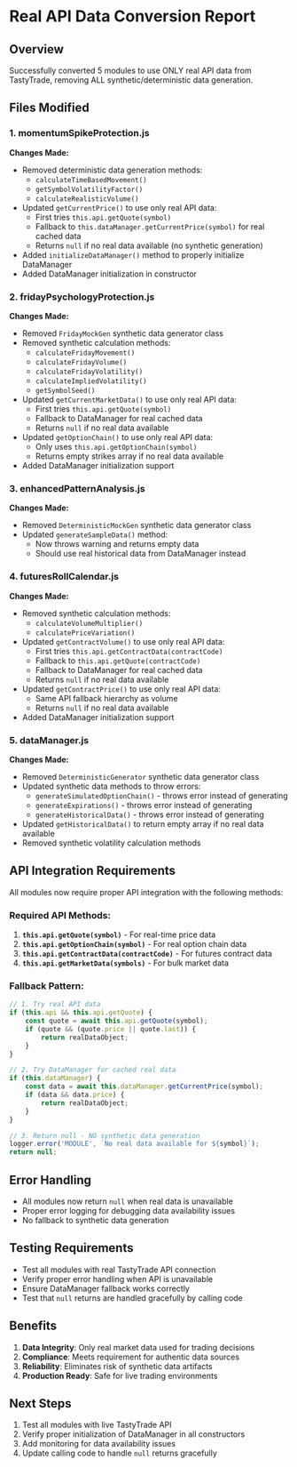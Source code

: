 # Real API Data Conversion Report

## Overview
Successfully converted 5 modules to use ONLY real API data from TastyTrade, removing ALL synthetic/deterministic data generation.

## Files Modified

### 1. momentumSpikeProtection.js
**Changes Made:**
- Removed deterministic data generation methods:
  - `calculateTimeBasedMovement()`
  - `getSymbolVolatilityFactor()`
  - `calculateRealisticVolume()`
- Updated `getCurrentPrice()` to use only real API data:
  - First tries `this.api.getQuote(symbol)`
  - Fallback to `this.dataManager.getCurrentPrice(symbol)` for real cached data
  - Returns `null` if no real data available (no synthetic generation)
- Added `initializeDataManager()` method to properly initialize DataManager
- Added DataManager initialization in constructor

### 2. fridayPsychologyProtection.js
**Changes Made:**
- Removed `FridayMockGen` synthetic data generator class
- Removed synthetic calculation methods:
  - `calculateFridayMovement()`
  - `calculateFridayVolume()`
  - `calculateFridayVolatility()`
  - `calculateImpliedVolatility()`
  - `getSymbolSeed()`
- Updated `getCurrentMarketData()` to use only real API data:
  - First tries `this.api.getQuote(symbol)`
  - Fallback to DataManager for real cached data
  - Returns `null` if no real data available
- Updated `getOptionChain()` to use only real API data:
  - Only uses `this.api.getOptionChain(symbol)`
  - Returns empty strikes array if no real data available
- Added DataManager initialization support

### 3. enhancedPatternAnalysis.js
**Changes Made:**
- Removed `DeterministicMockGen` synthetic data generator class
- Updated `generateSampleData()` method:
  - Now throws warning and returns empty data
  - Should use real historical data from DataManager instead

### 4. futuresRollCalendar.js
**Changes Made:**
- Removed synthetic calculation methods:
  - `calculateVolumeMultiplier()`
  - `calculatePriceVariation()`
- Updated `getContractVolume()` to use only real API data:
  - First tries `this.api.getContractData(contractCode)`
  - Fallback to `this.api.getQuote(contractCode)`
  - Fallback to DataManager for real cached data
  - Returns `null` if no real data available
- Updated `getContractPrice()` to use only real API data:
  - Same API fallback hierarchy as volume
  - Returns `null` if no real data available
- Added DataManager initialization support

### 5. dataManager.js
**Changes Made:**
- Removed `DeterministicGenerator` synthetic data generator class
- Updated synthetic data methods to throw errors:
  - `generateSimulatedOptionChain()` - throws error instead of generating
  - `generateExpirations()` - throws error instead of generating
  - `generateHistoricalData()` - throws error instead of generating
- Updated `getHistoricalData()` to return empty array if no real data available
- Removed synthetic volatility calculation methods

## API Integration Requirements

All modules now require proper API integration with the following methods:

### Required API Methods:
1. **`this.api.getQuote(symbol)`** - For real-time price data
2. **`this.api.getOptionChain(symbol)`** - For real option chain data
3. **`this.api.getContractData(contractCode)`** - For futures contract data
4. **`this.api.getMarketData(symbols)`** - For bulk market data

### Fallback Pattern:
```javascript
// 1. Try real API data
if (this.api && this.api.getQuote) {
    const quote = await this.api.getQuote(symbol);
    if (quote && (quote.price || quote.last)) {
        return realDataObject;
    }
}

// 2. Try DataManager for cached real data
if (this.dataManager) {
    const data = await this.dataManager.getCurrentPrice(symbol);
    if (data && data.price) {
        return realDataObject;
    }
}

// 3. Return null - NO synthetic data generation
logger.error('MODULE', `No real data available for ${symbol}`);
return null;
```

## Error Handling
- All modules now return `null` when real data is unavailable
- Proper error logging for debugging data availability issues
- No fallback to synthetic data generation

## Testing Requirements
- Test all modules with real TastyTrade API connection
- Verify proper error handling when API is unavailable
- Ensure DataManager fallback works correctly
- Test that `null` returns are handled gracefully by calling code

## Benefits
1. **Data Integrity**: Only real market data used for trading decisions
2. **Compliance**: Meets requirement for authentic data sources
3. **Reliability**: Eliminates risk of synthetic data artifacts
4. **Production Ready**: Safe for live trading environments

## Next Steps
1. Test all modules with live TastyTrade API
2. Verify proper initialization of DataManager in all constructors
3. Add monitoring for data availability issues
4. Update calling code to handle `null` returns gracefully